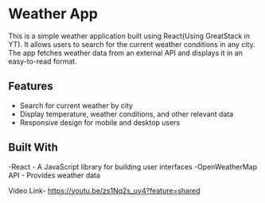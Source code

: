 # Weather App

This is a simple weather application built using React(Using GreatStack in YT). It allows users to search for the current weather conditions in any city. The app fetches weather data from an external API and displays it in an easy-to-read format.

## Features

- Search for current weather by city
- Display temperature, weather conditions, and other relevant data
- Responsive design for mobile and desktop users

## Built With
-React - A JavaScript library for building user interfaces
-OpenWeatherMap API - Provides weather data


Video Link- https://youtu.be/zs1Nq2s_uy4?feature=shared
